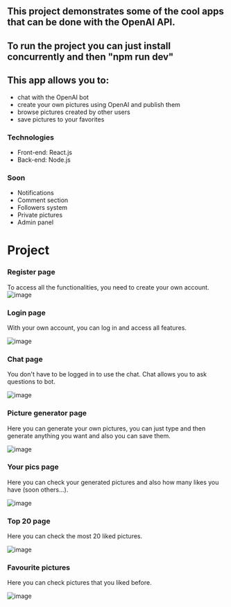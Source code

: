 ## This project demonstrates some of the cool apps that can be done with the OpenAI API.

## To run the project you can just install concurrently and then "npm run dev"

## This app allows you to: 
- chat with the OpenAI bot
- create your own pictures using OpenAI and publish them
- browse pictures created by other users
- save pictures to your favorites

### Technologies 
- Front-end: React.js
- Back-end: Node.js

### Soon 
- Notifications
- Comment section
- Followers system
- Private pictures
- Admin panel

# Project

### Register page 

To access all the functionalities, you need to create your own account.
![image](https://user-images.githubusercontent.com/72854881/224130602-f7198875-1425-41b3-9707-639839b79371.png)

### Login page
With your own account, you can log in and access all features.

![image](https://user-images.githubusercontent.com/72854881/224131254-55a1ec99-bee8-45b8-a0f4-04b30596547b.png)

### Chat page

You don't have to be logged in to use the chat.
Chat allows you to ask questions to bot.

![image](https://user-images.githubusercontent.com/72854881/224131842-14f8857a-f3ea-4a6e-a951-0fa7ffc24abc.png)

### Picture generator page

Here you can generate your own pictures, you can just type and then generate anything you want and also you can save them.

![image](https://user-images.githubusercontent.com/72854881/224132329-3a5f3027-ad44-4d4b-894e-344e0e50bd66.png)

### Your pics page

Here you can check your generated pictures and also how many likes you have (soon others...).

![image](https://user-images.githubusercontent.com/72854881/224132855-946bf05f-4211-4afd-9669-f0d880e51ea3.png)

### Top 20 page

Here you can check the most 20 liked pictures.

![image](https://user-images.githubusercontent.com/72854881/224133625-f0fc13ab-44d9-405d-aa19-1950cbe216aa.png)

### Favourite pictures

Here you can check pictures that you liked before.

![image](https://user-images.githubusercontent.com/72854881/224133794-c8b6eec0-a9c3-438e-b494-f349f5e768e5.png)






